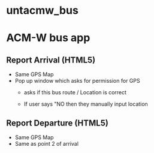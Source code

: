 # untacmw_bus
<h1>ACM-W bus app</h1>


<h2>Report Arrival (HTML5)</h2>
<ul>
<li>Same GPS Map</li>
<li>Pop up window which asks for permission for GPS</li>
<ul>
<li>asks if this bus route / Location is correct</li></ul>
<ul><li>If user says "NO then they manually input location</li></ul></li></li>
</ul>

<h2>Report Departure (HTML5)</h2>
<ul>
<li>Same GPS Map</li>
<li>Same as point 2 of arrival</li>
</ul>
